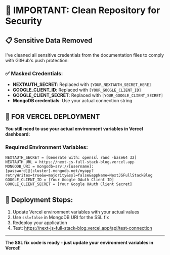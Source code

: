 # 🚨 IMPORTANT: Clean Repository for Security

## 📋 Sensitive Data Removed

I've cleaned all sensitive credentials from the documentation files to comply with GitHub's push protection:

### ✅ Masked Credentials:
- **NEXTAUTH_SECRET**: Replaced with `[YOUR_NEXTAUTH_SECRET_HERE]`
- **GOOGLE_CLIENT_ID**: Replaced with `[YOUR_GOOGLE_CLIENT_ID]`
- **GOOGLE_CLIENT_SECRET**: Replaced with `[YOUR_GOOGLE_CLIENT_SECRET]`
- **MongoDB credentials**: Use your actual connection string

## 🔧 FOR VERCEL DEPLOYMENT

**You still need to use your actual environment variables in Vercel dashboard:**

### Required Environment Variables:
```
NEXTAUTH_SECRET = [Generate with: openssl rand -base64 32]
NEXTAUTH_URL = https://next-js-full-stack-blog.vercel.app
MONGODB_URI = mongodb+srv://[username]:[password]@[cluster].mongodb.net/myapp?retryWrites=true&w=majority&ssl=false&appName=NextJSFullStackBlog
GOOGLE_CLIENT_ID = [Your Google OAuth Client ID]
GOOGLE_CLIENT_SECRET = [Your Google OAuth Client Secret]
```

## 🚀 Deployment Steps:
1. Update Vercel environment variables with your actual values
2. Use `ssl=false` in MongoDB URI for the SSL fix
3. Redeploy your application
4. Test: https://next-js-full-stack-blog.vercel.app/api/test-connection

---

**The SSL fix code is ready - just update your environment variables in Vercel!**
